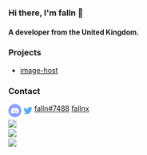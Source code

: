 ### Hi there, I'm falln 👋

#### A developer from the United Kingdom.

### Projects

- [image-host](https://github.com/fallnx/image-host)

### Contact

<img align="left" width="26px" alt="HTML5" src="images/discord.png"/> [falln#7488](https://discord.com/users/818623172412178473)
<img align="left" width="26px" alt="HTML5" src="images/twitter.png"/> [fallnx](https://twitter.com/fallnx)

![](https://komarev.com/ghpvc/?username=fallnx) <br/>
![](https://github-readme-stats.vercel.app/api?username=fallnx&count_private=true&show_icons=true&theme=tokyonight) <br/>
![](https://github-readme-stats.vercel.app/api/wakatime?username=fallnx&theme=tokyonight)

[image_host]: https://github.com/fallnx/image-host
[discord]: https://discord.com/users/818623172412178473
